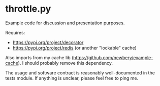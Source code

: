 # throttle.py

Example code for discussion and presentation purposes.

Requires:
- https://pypi.org/project/decorator
- https://pypi.org/project/redis  (or another "lockable" cache)

Also imports from my cache lib (https://github.com/newbery/example-cache). I should probably remove this dependency.

The usage and software contract is reasonably well-documented in the tests module.
If anything is unclear, please feel free to ping me.
